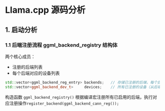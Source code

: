 # Llama.cpp 源码分析

## 1. 启动分析

### 1.1 后端注册流程 ggml_backend_registry 结构体
两个核心成员：
- 注册的后端列表
- 每个后端对应的设备列表
```cpp
std::vector<ggml_backend_reg_entry> backends;   // 存储已注册的后端，每个后端可能包含多个设备
std::vector<ggml_backend_dev_t>     devices;    // 所有已注册的设备（从后端提取）
```

构造函数 ```ggml_backend_registry()```
根据编译宏注册所有已启用的后端，执行对应注册操作```register_backend(ggml_backend_cann_reg());```